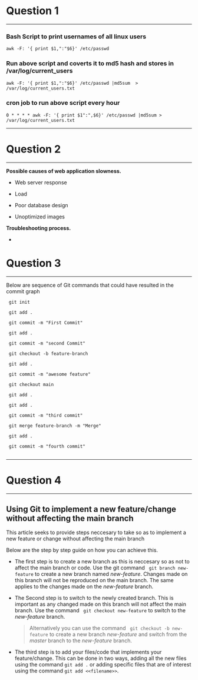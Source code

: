 # Question 1

---- 

### Bash Script to print usernames of all linux users



`awk -F: '{ print $1,":"$6}' /etc/passwd` 


### Run above script and coverts it to md5 hash and stores in /var/log/current_users



`awk -F: '{ print $1,":"$6}' /etc/passwd |md5sum  > /var/log/current_users.txt`


### cron job to run above script every hour



`0 * * * * awk -F: '{ print $1":",$6}' /etc/passwd |md5sum > /var/log/current_users.txt` 

----

# Question 2 

----

**Possible causes of web application slowness.**

*  Web server response 

*  Load

*  Poor database design

* Unoptimized images 

**Troubleshooting process.**

*



# Question 3

----

Below are sequence of Git commands that could have resulted in the commit graph

```
 git init

 git add . 

 git commit -m "First Commit" 
 
 git add .
 
 git commit -m "second Commit"
 
 git checkout -b feature-branch
 
 git add . 
 
 git commit -m "awesome feature"
 
 git checkout main 
 
 git add .

 git add .

 git commit -m "third commit"

 git merge feature-branch -m "Merge"

 git add . 

 git commit -m "fourth commit"
 
 ```
 
 ----
 
 # Question 4
 
 ----
 
 ## Using Git to implement a new feature/change without affecting the main branch
 
 This article seeks to provide steps neccesary to take so as to implement a new feature or change without affecting the main branch
 
 Below are the step by step guide on how you can achieve this. 
 
 - The first step is to create a new branch as this is neccesary so as not to affect the main branch or code. Use the git command ` git branch new-feature` to create a new branch named *new-feature*. 
   Changes made on this branch will not be reproduced on the main branch. The same applies to the changes made on the *new-feature* branch. 
 
 - The Second step is to switch to the newly created branch. This is important as any changed made on this branch will not affect the main branch. Use 
   the command ` git checkout new-feature` to switch to the *new-feature* branch. 
   >Alternatively you can use the command ` git checkout -b new-feature` to create a new branch *new-feature* and switch from the *master* branch to the *new-feature* branch. 
  
 - The third step is to add your files/code that implements your feature/change. This can be done in two ways, adding all the new files using the command ` git add . ` or adding specific files that are of interest using the command ` git add <<filename>> `. 
 
 


